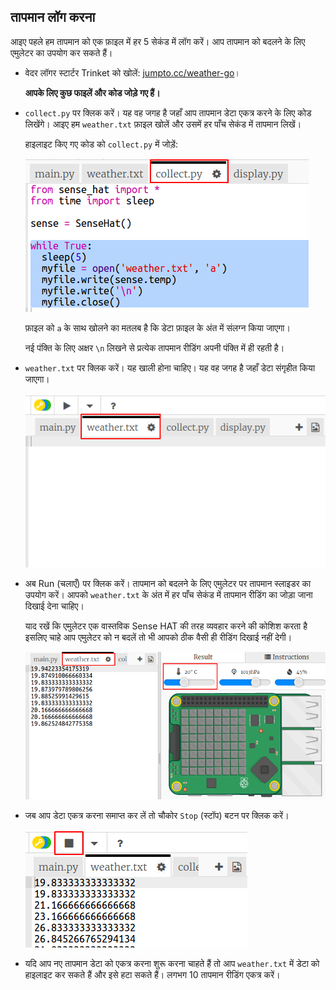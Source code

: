 ## तापमान लॉग करना

आइए पहले हम तापमान को एक फ़ाइल में हर 5 सेकंड में लॉग करें। आप तापमान को बदलने के लिए एमुलेटर का उपयोग कर सकते हैं।

+ वेदर लॉगर स्टार्टर Trinket को खोलें: <a href="http://jumpto.cc/weather-go" target="_blank">jumpto.cc/weather-go</a>।
    
    **आपके लिए कुछ फाइलें और कोड जोड़े गए हैं।**

+ `collect.py` पर क्लिक करें। यह वह जगह है जहाँ आप तापमान डेटा एकत्र करने के लिए कोड लिखेंगे। आइए हम `weather.txt` फ़ाइल खोलें और उसमें हर पाँच सेकंड में तापमान लिखें।
    
    हाइलाइट किए गए कोड को `collect.py` में जोड़ें:
    
    ![स्क्रीनशॉट](images/weather-collect.png)
    
    फ़ाइल को `a` के साथ खोलने का मतलब है कि डेटा फ़ाइल के अंत में संलग्न किया जाएगा।
    
    नई पंक्ति के लिए अक्षर `\n` लिखने से प्रत्येक तापमान रीडिंग अपनी पंक्ति में ही रहती है।

+ `weather.txt` पर क्लिक करें। यह खाली होना चाहिए। यह वह जगह है जहाँ डेटा संगृहीत किया जाएगा।
    
    ![स्क्रीनशॉट](images/weather-file.png)

+ अब Run (चलाएँ) पर क्लिक करें। तापमान को बदलने के लिए एमुलेटर पर तापमान स्लाइडर का उपयोग करें। आपको `weather.txt` के अंत में हर पाँच सेकंड में तापमान रीडिंग का जोड़ा जाना दिखाई देना चाहिए।
    
    याद रखें कि एमुलेटर एक वास्तविक Sense HAT की तरह व्यवहार करने की कोशिश करता है इसलिए चाहे आप एमुलेटर को न बदलें तो भी आपको ठीक वैसी ही रीडिंग दिखाई नहीं देगी।
    
    ![स्क्रीनशॉट](images/weather-temperature.png)

+ जब आप डेटा एकत्र करना समाप्त कर लें तो चौकोर `Stop` (स्टॉप) बटन पर क्लिक करें।
    
    ![स्क्रीनशॉट](images/weather-stop.png)

+ यदि आप नए तापमान डेटा को एकत्र करना शुरू करना चाहते हैं तो आप `weather.txt` में डेटा को हाइलाइट कर सकते हैं और इसे हटा सकते हैं। लगभग 10 तापमान रीडिंग एकत्र करें।